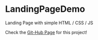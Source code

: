 # LandingPageDemo
Landing Page with simple HTML / CSS / JS

Check the [Git-Hub Page](https://jonaswolfram.github.io/LandingPageDemo/) for this project!
